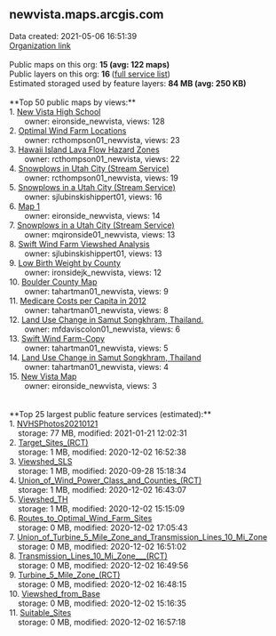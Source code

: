 <h2>newvista.maps.arcgis.com</h2> Data created: 2021-05-06 16:51:39 <br /><a target='new' href='https://newvista.maps.arcgis.com'>Organization link</a><br /><br />Public maps on this org: <b>15 (avg: 122 maps)</b><br />Public layers on this org: <b>16 </b>(<a target='new' href='https://services.arcgis.com/EXvbssvX5DJ6vlAz/ArcGIS/rest/services'>full service list</a>)<br />Estimated storaged used by feature layers: <b>84 MB (avg: 250 KB)</b><br /><br />**Top 50 public maps by views:**<br />  1. <a target='new' href='https://www.arcgis.com/home/item.html?id=28e001e6085843d5a2b9dd19f238179f'>New Vista High School</a> <br />  &nbsp;&nbsp;&nbsp;&nbsp; &nbsp;&nbsp;owner: eironside_newvista, views: 128<br />  2. <a target='new' href='https://www.arcgis.com/home/item.html?id=0c0aae199a8a49c781c3c2f6733f950e'>Optimal Wind Farm Locations</a> <br />  &nbsp;&nbsp;&nbsp;&nbsp; &nbsp;&nbsp;owner: rcthompson01_newvista, views: 23<br />  3. <a target='new' href='https://www.arcgis.com/home/item.html?id=0e2d9f263ea54586bdaf9da36efae90e'>Hawaii Island Lava Flow Hazard Zones</a> <br />  &nbsp;&nbsp;&nbsp;&nbsp; &nbsp;&nbsp;owner: rcthompson01_newvista, views: 22<br />  4. <a target='new' href='https://www.arcgis.com/home/item.html?id=4ee5d310401649eba863153b0c0ee4b2'>Snowplows in Utah City (Stream Service)</a> <br />  &nbsp;&nbsp;&nbsp;&nbsp; &nbsp;&nbsp;owner: rcthompson01_newvista, views: 19<br />  5. <a target='new' href='https://www.arcgis.com/home/item.html?id=a89dd16c48664b958a3909c328f63523'>Snowplows in a Utah City (Stream Service)</a> <br />  &nbsp;&nbsp;&nbsp;&nbsp; &nbsp;&nbsp;owner: sjlubinskishippert01, views: 16<br />  6. <a target='new' href='https://www.arcgis.com/home/item.html?id=516189bf83564a21a85d0b9a1814a508'>Map 1</a> <br />  &nbsp;&nbsp;&nbsp;&nbsp; &nbsp;&nbsp;owner: eironside_newvista, views: 14<br />  7. <a target='new' href='https://www.arcgis.com/home/item.html?id=3671f9f4e02e4f13bcd6c37c655a1ecf'>Snowplows in a Utah City (Stream Service)</a> <br />  &nbsp;&nbsp;&nbsp;&nbsp; &nbsp;&nbsp;owner: mqironside01_newvista, views: 13<br />  8. <a target='new' href='https://www.arcgis.com/home/item.html?id=7271ef08f01a4abf895c3f0412b03ff7'>Swift Wind Farm Viewshed Analysis</a> <br />  &nbsp;&nbsp;&nbsp;&nbsp; &nbsp;&nbsp;owner: sjlubinskishippert01, views: 13<br />  9. <a target='new' href='https://www.arcgis.com/home/item.html?id=ebf0cf4e88174ea3a16e5704655d305e'>Low Birth Weight by County</a> <br />  &nbsp;&nbsp;&nbsp;&nbsp; &nbsp;&nbsp;owner: ironsidejk_newvista, views: 12<br />  10. <a target='new' href='https://www.arcgis.com/home/item.html?id=b6cb6adb626c4738852c1330317d8ca2'>Boulder County Map</a> <br />  &nbsp;&nbsp;&nbsp;&nbsp; &nbsp;&nbsp;owner: tahartman01_newvista, views: 9<br />  11. <a target='new' href='https://www.arcgis.com/home/item.html?id=eec2e12ba25d40f9b7f79a055ce1888e'>Medicare Costs per Capita in 2012</a> <br />  &nbsp;&nbsp;&nbsp;&nbsp; &nbsp;&nbsp;owner: tahartman01_newvista, views: 8<br />  12. <a target='new' href='https://www.arcgis.com/home/item.html?id=743a5abf80c447f38d548c10fa15b6bc'>Land Use Change in Samut Songkhram, Thailand.</a> <br />  &nbsp;&nbsp;&nbsp;&nbsp; &nbsp;&nbsp;owner: mfdaviscolon01_newvista, views: 6<br />  13. <a target='new' href='https://www.arcgis.com/home/item.html?id=d0a460c9b4eb44dcae26ba1393d0bede'>Swift Wind Farm-Copy</a> <br />  &nbsp;&nbsp;&nbsp;&nbsp; &nbsp;&nbsp;owner: tahartman01_newvista, views: 5<br />  14. <a target='new' href='https://www.arcgis.com/home/item.html?id=974f7bdb6c0a42ba8d1b8f935fb41fe6'>Land Use Change in Samut Songkhram, Thailand</a> <br />  &nbsp;&nbsp;&nbsp;&nbsp; &nbsp;&nbsp;owner: tahartman01_newvista, views: 4<br />  15. <a target='new' href='https://www.arcgis.com/home/item.html?id=b238e8ec386f4e76906e803c82f98678'>New Vista Map</a> <br />  &nbsp;&nbsp;&nbsp;&nbsp; &nbsp;&nbsp;owner: eironside_newvista, views: 3<br /><br /><br />**Top 25 largest public feature services (estimated):**<br /> 1. <a target='new' href='https://www.arcgis.com/home/item.html?id=05891183fb6f44778528eb160df762fc'>NVHSPhotos20210121</a><br /> &nbsp;&nbsp;&nbsp;&nbsp;storage: 77 MB, modified: 2021-01-21 12:02:31<br /> 2. <a target='new' href='https://www.arcgis.com/home/item.html?id=b06eb5c48bdd4adeade3f4ae562c22d9'>Target_Sites_(RCT)</a><br /> &nbsp;&nbsp;&nbsp;&nbsp;storage: 1 MB, modified: 2020-12-02 16:52:38<br /> 3. <a target='new' href='https://www.arcgis.com/home/item.html?id=c110dec9d68c4657b97761123a32fbd0'>Viewshed_SLS</a><br /> &nbsp;&nbsp;&nbsp;&nbsp;storage: 1 MB, modified: 2020-09-28 15:18:34<br /> 4. <a target='new' href='https://www.arcgis.com/home/item.html?id=ce7fb5ef7cf4460f9be8556d34417b87'>Union_of_Wind_Power_Class_and_Counties_(RCT)</a><br /> &nbsp;&nbsp;&nbsp;&nbsp;storage: 1 MB, modified: 2020-12-02 16:43:07<br /> 5. <a target='new' href='https://www.arcgis.com/home/item.html?id=7a274695763a4ea390112fc039e73796'>Viewshed_TH</a><br /> &nbsp;&nbsp;&nbsp;&nbsp;storage: 1 MB, modified: 2020-12-02 15:15:09<br /> 6. <a target='new' href='https://www.arcgis.com/home/item.html?id=a34ac0e2fed14731be20a4b0a799b869'>Routes_to_Optimal_Wind_Farm_Sites</a><br /> &nbsp;&nbsp;&nbsp;&nbsp;storage: 0 MB, modified: 2020-12-02 17:05:43<br /> 7. <a target='new' href='https://www.arcgis.com/home/item.html?id=75e61f4037cc4358b02f0ee834529b8a'>Union_of_Turbine_5_Mile_Zone_and_Transmission_Lines_10_Mi_Zone</a><br /> &nbsp;&nbsp;&nbsp;&nbsp;storage: 0 MB, modified: 2020-12-02 16:51:02<br /> 8. <a target='new' href='https://www.arcgis.com/home/item.html?id=c984cc093dfb457280cc54f15937348d'>Transmission_Lines_10_Mi_Zone___(RCT)</a><br /> &nbsp;&nbsp;&nbsp;&nbsp;storage: 0 MB, modified: 2020-12-02 16:49:56<br /> 9. <a target='new' href='https://www.arcgis.com/home/item.html?id=3a10ab843c43457799b6511254e73c35'>Turbine_5_Mile_Zone_(RCT)</a><br /> &nbsp;&nbsp;&nbsp;&nbsp;storage: 0 MB, modified: 2020-12-02 16:48:15<br /> 10. <a target='new' href='https://www.arcgis.com/home/item.html?id=ac2517f2fb73474db17998d7bec09c1b'>Viewshed_from_Base</a><br /> &nbsp;&nbsp;&nbsp;&nbsp;storage: 0 MB, modified: 2020-12-02 15:16:35<br /> 11. <a target='new' href='https://www.arcgis.com/home/item.html?id=7f10bbc29d7f4d7ca642d116f8fce813'>Suitable_Sites</a><br /> &nbsp;&nbsp;&nbsp;&nbsp;storage: 0 MB, modified: 2020-12-02 16:57:18<br />